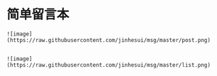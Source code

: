 # 简单留言本

    ![image](https://raw.githubusercontent.com/jinhesui/msg/master/post.png)
    
    
    ![image](https://raw.githubusercontent.com/jinhesui/msg/master/list.png)

